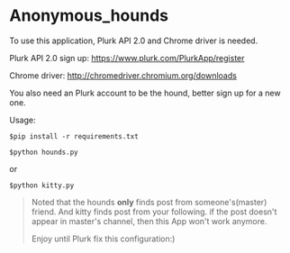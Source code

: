 # Anonymous_hounds

To use this application, Plurk API 2.0 and Chrome driver is needed.

Plurk API 2.0 sign up: https://www.plurk.com/PlurkApp/register

Chrome driver: http://chromedriver.chromium.org/downloads

You also need an Plurk account to be the hound, better sign up for a new one.

Usage:

```
$pip install -r requirements.txt
```

```
$python hounds.py
```

or

```
$python kitty.py
```

>Noted that the hounds **only** finds post from someone's(master) friend.
>And kitty finds post from your following.
>if the post doesn't appear in master's channel, then this App won't work anymore.
>
>Enjoy until Plurk fix this configuration:)
